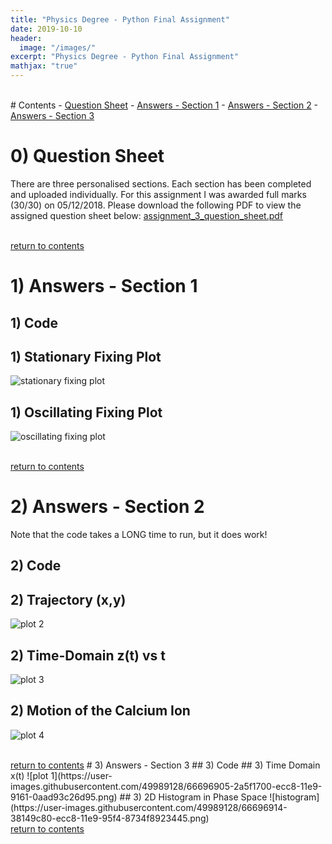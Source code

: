 ```yaml
---
title: "Physics Degree - Python Final Assignment"
date: 2019-10-10
header:
  image: "/images/"
excerpt: "Physics Degree - Python Final Assignment"
mathjax: "true"
---
```


<!------------------------------------------------------------------------------
 CONTENTS
------------------------------------------------------------------------------->
<br/>
<a name="contents"></a>
# Contents
- <a href="#question_sheet">Question Sheet</a>
- <a href="#answers_1">Answers - Section 1</a>
- <a href="#answers_1">Answers - Section 2</a>
- <a href="#answers_1">Answers - Section 3</a>


<!------------------------------------------------------------------------------
 QUESTI0N SHEET
------------------------------------------------------------------------------->
<a name="question_sheet"></a>
# 0) Question Sheet
There are three personalised sections. Each section has been completed and uploaded
individually. For this assignment I was awarded full marks (30/30) on 05/12/2018.
Please download the following PDF to view the assigned question sheet below:
[assignment_3_question_sheet.pdf](https://github.com/domvdp/domvdp.github.io/files/3720278/assignment_3_question_sheet.pdf)

<br/>
<a href="#contents">return to contents</a>

<!------------------------------------------------------------------------------
 ANSWERS 1
------------------------------------------------------------------------------->
<a name="answers_1"></a>
# 1) Answers - Section 1
## 1) Code
<script src="https://gist.github.com/domvdp/9f05c69e65701f1ab005aa8d338007cb.js"></script>
## 1) Stationary Fixing Plot
![stationary fixing plot](https://user-images.githubusercontent.com/49989128/66696304-bec67b00-ecc2-11e9-97e0-4744c9f1284d.png)
## 1) Oscillating Fixing Plot
![oscillating fixing plot](https://user-images.githubusercontent.com/49989128/66696307-c6861f80-ecc2-11e9-90d7-63f710f806a6.png)

<br/>
<a href="#contents">return to contents</a>

<!------------------------------------------------------------------------------
 ANSWERS 2
------------------------------------------------------------------------------->
<a name="answers_2"></a>
# 2) Answers - Section 2
Note that the code takes a LONG time to run, but it does work!
## 2) Code
<script src="https://gist.github.com/domvdp/7aeb96a37e83a46bcfa28b53c848c4c2.js"></script>
## 2) Trajectory (x,y)
![plot 2](https://user-images.githubusercontent.com/49989128/66696938-92adf880-ecc8-11e9-82ed-b5b37464685d.png)
## 2) Time-Domain z(t) vs t
![plot 3](https://user-images.githubusercontent.com/49989128/66696939-9477bc00-ecc8-11e9-90a8-bda25bac3a2f.png)
## 2) Motion of the Calcium Ion
![plot 4](https://user-images.githubusercontent.com/49989128/66696940-96417f80-ecc8-11e9-8cf8-9ff172590773.png)

<br/>
<a href="#contents">return to contents</a>
<!------------------------------------------------------------------------------
 ANSWERS 3
------------------------------------------------------------------------------->
<a name="answers_3"></a>
# 3) Answers - Section 3
## 3) Code
<script src="https://gist.github.com/domvdp/b4a2f03bea46448292c244d73c4b5908.js"></script>
## 3) Time Domain x(t)
![plot 1](https://user-images.githubusercontent.com/49989128/66696905-2a5f1700-ecc8-11e9-9161-0aad93c26d95.png)
## 3) 2D Histogram in Phase Space
![histogram](https://user-images.githubusercontent.com/49989128/66696914-38149c80-ecc8-11e9-95f4-8734f8923445.png)

<br/>
<a href="#contents">return to contents</a>
